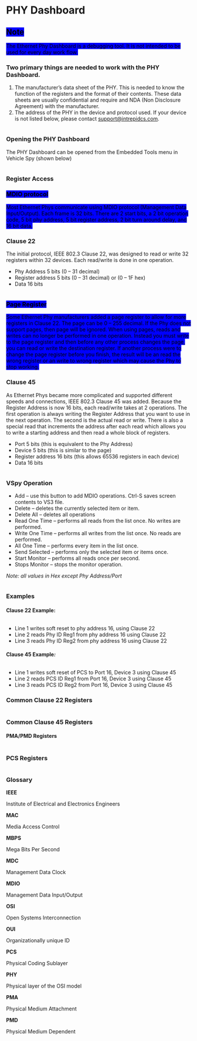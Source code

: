 # PHY Dashboard

## <mark style="background-color:blue;">Note</mark>

<mark style="background-color:blue;">The Ethernet Phy Dashboard is a debugging tool. It is not intended to be used for every day work flow.</mark>

### **Two primary things are needed to work with the PHY Dashboard.**

1. The manufacturer’s data sheet of the PHY. This is needed to know the function of the registers and the format of their contents. These data sheets are usually confidential and require and NDA (Non Disclosure Agreement) with the manufacturer.
2. The address of the PHY in the device and protocol used. If your device is not listed below, please contact [support@intrepidcs.com](mailto:support%40intrepidcs.com).

<div align="left"><figure><img src="../.gitbook/assets/tablephy.PNG" alt=""><figcaption></figcaption></figure></div>

### Opening the PHY Dashboard

The PHY Dashboard can be opened from the Embedded Tools menu in Vehicle Spy (shown below)

<figure><img src="../.gitbook/assets/phy-dashboard-menu.png" alt=""><figcaption></figcaption></figure>

### Register Access

### <mark style="background-color:blue;">**MDIO protocol**</mark>

<mark style="background-color:blue;">Most Ethernet Phys communicate using MDIO protocol (Management Data Input/Output). Each frame is 32 bits. There are 2 start bits, a 2 bit operation code, 5 bit phy address, 5 bit register address, 2 bit turn around delay, and 16 bit data.</mark>

### Clause 22

The initial protocol, IEEE 802.3 Clause 22, was designed to read or write 32 registers within 32 devices. Each read/write is done in one operation.

* Phy Address 5 bits (0 – 31 decimal)
* Register address 5 bits (0 – 31 decimal) or (0 – 1F hex)
* Data 16 bits

<figure><img src="../.gitbook/assets/Clause22.png" alt=""><figcaption></figcaption></figure>

### <mark style="background-color:blue;">Page Register</mark>

<mark style="background-color:blue;">Some Ethernet Phy manufacturers added a page register to allow for more registers in Clause 22. The page can be 0 – 255 decimal. If the Phy does not support pages, then page will be ignored. When using pages, reads and writes can no longer be performed in one operation. Instead you must write to the page register and then before any other process changes the page, you can read or write the destination register. If another process were to change the page register before you finish, the result will be an read the wrong register or an write to wrong register which may cause the Phy to stop working.</mark>

### Clause 45

As Ethernet Phys became more complicated and supported different speeds and connections, IEEE 802.3 Clause 45 was added. Because the Register Address is now 16 bits, each read/write takes at 2 operations. The first operation is always writing the Register Address that you want to use in the next operation. The second is the actual read or write. There is also a special read that increments the address after each read which allows you to write a starting address and then read a whole block of registers.

* Port 5 bits (this is equivalent to the Phy Address)
* Device 5 bits (this is similar to the page)
* Register address 16 bits (this allows 65536 registers in each device)
* Data 16 bits

<figure><img src="../.gitbook/assets/Clause45.png" alt=""><figcaption></figcaption></figure>

### VSpy Operation

* Add – use this button to add MDIO operations. Ctrl-S saves screen contents to VS3 file.
* Delete – deletes the currently selected item or item.
* Delete All – deletes all operations
* Read One Time – performs all reads from the list once. No writes are performed.
* Write One Time – performs all writes from the list once. No reads are performed.
* All One Time – performs every item in the list once.
* Send Selected – performs only the selected item or items once.
* Start Monitor – performs all reads once per second.
* Stops Monitor – stops the monitor operation.

_Note: all values in Hex except Phy Address/Port_

<figure><img src="../.gitbook/assets/Controls.jpg" alt=""><figcaption></figcaption></figure>

### Examples

#### Clause 22 Example:

<figure><img src="../.gitbook/assets/Example1.jpg" alt=""><figcaption></figcaption></figure>

* Line 1 writes soft reset to phy address 16, using Clause 22
* Line 2 reads Phy ID Reg1 from phy address 16 using Clause 22
* Line 3 reads Phy ID Reg2 from phy address 16 using Clause 22

#### Clause 45 Exampl&#x65;_:_

<figure><img src="../.gitbook/assets/Example2.jpg" alt=""><figcaption></figcaption></figure>

* Line 1 writes soft reset of PCS to Port 16, Device 3 using Clause 45
* Line 2 reads PCS ID Reg1 from Port 16, Device 3 using Clause 45
* Line 3 reads PCS ID Reg2 from Port 16, Device 3 using Clause 45

### Common Clause 22 Registers

<figure><img src="../.gitbook/assets/Clause22table.png" alt=""><figcaption></figcaption></figure>

### Common Clause 45 Registers

#### PMA/PMD Registers

<figure><img src="../.gitbook/assets/control-tables.PNG" alt=""><figcaption></figcaption></figure>

### PCS Registers

<figure><img src="../.gitbook/assets/pcs-table.PNG" alt=""><figcaption></figcaption></figure>

### Glossary

**IEEE**

Institute of Electrical and Electronics Engineers

**MAC**

Media Access Control

**MBPS**

Mega Bits Per Second

**MDC**

Management Data Clock

**MDIO**

Management Data Input/Output

**OSI**

Open Systems Interconnection

**OUI**

Organizationally unique ID

**PCS**

Physical Coding Sublayer

**PHY**

Physical layer of the OSI model

**PMA**

Physical Medium Attachment

**PMD**

Physical Medium Dependent
